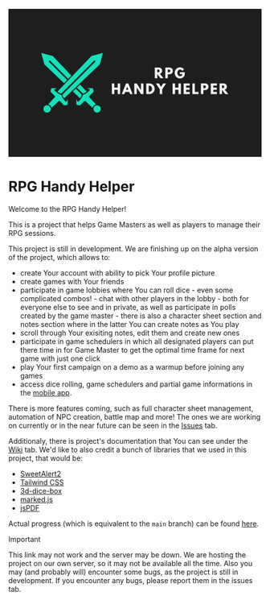 <p align="center">
    <img src="banner-rpg.png" alt="banner-logo">
</p>

# RPG Handy Helper

Welcome to the RPG Handy Helper!

This is a project that helps Game Masters as well as players to manage their RPG sessions.

This project is still in development. We are finishing up on the alpha version of the project, which allows to:
- create Your account with ability to pick Your profile picture
- create games with Your friends
- participate in game lobbies where You can roll dice - even some complicated combos! - chat with other players in the lobby - both for everyone else to see and in private, as well as participate in polls created by the game master - there is also a character sheet section and notes section where in the latter You can create notes as You play
- scroll through Your exisiting notes, edit them and create new ones
- participate in game schedulers in which all designated players can put there time in for Game Master to get the optimal time frame for next game with just one click
- play Your first campaign on a demo as a warmup before joining any games
- access dice rolling, game schedulers and partial game informations in the [mobile app](https://github.com/Kosiorny/RPG-Handy-Helper_App.git).

There is more features coming, such as full character sheet management, automation of NPC creation, battle map and more! The ones we are working on currently or in the near future can be seen in the [Issues](https://github.com/xEdziu/RPG-Handy-Helper/issues) tab.

Additionaly, there is project's documentation that You can see under the [Wiki](https://github.com/xEdziu/RPG-Handy-Helper/wiki) tab. We'd like to also credit a bunch of libraries that we used in this project, that would be:
- [SweetAlert2](https://sweetalert2.github.io/)
- [Tailwind CSS](https://tailwindcss.com/)
- [3d-dice-box](https://github.com/3d-dice/dice-box)
- [marked.js](https://marked.js.org/)
- [jsPDF](https://github.com/parallax/jsPDF)

Actual progress (which is equivalent to the `main` branch) can be found [here](https://rpg.adrian-goral.dev).

> [!IMPORTANT]
> This link may not work and the server may be down. We are hosting the project on our own server, so it may not be available all the time. Also you may (and probably will) encounter some bugs, as the project is still in development. If you encounter any bugs, please report them in the issues tab.
